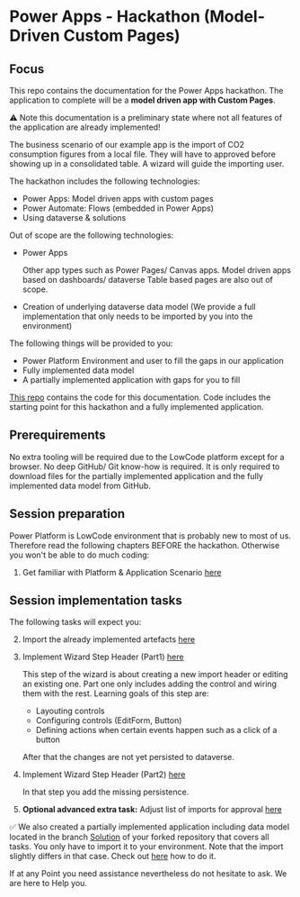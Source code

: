 # Power Apps - Hackathon (Model-Driven Custom Pages)

## Focus

This repo contains the documentation for the Power Apps hackathon. The application to complete will be a **model driven app with Custom Pages**.

:warning: Note this documentation is a preliminary state where not all features of the application are already implemented!

The business scenario of our example app is the import of CO2 consumption figures from a local file. They will have to approved before showing up in a consolidated table. A wizard will guide the importing user.

The hackathon includes the following technologies:
* Power Apps: Model driven apps with custom pages
* Power Automate: Flows (embedded in Power Apps)
* Using dataverse & solutions

Out of scope are the following technologies:
* Power Apps

  Other app types such as Power Pages/ Canvas apps. Model driven apps based on dashboards/ dataverse Table based pages are also out of scope.
  
* Creation of underlying dataverse data model (We provide a full implementation that only needs to be imported by you into the environment)

The following things will be provided to you:

* Power Platform Environment and user to fill the gaps in our application
* Fully implemented data model
* A partially implemented application with gaps for you to fill

[This repo](https://github.com/DevOps-Gilde/Hackathon_PP_ModelDrivenApp_CstPages_Code) contains the code for this documentation. Code includes the starting point for this hackathon and a fully implemented application.

## Prerequirements

No extra tooling will be required due to the LowCode platform except for a browser. No deep GitHub/ Git know-how is required. It is only required to download files for the partially implemented application and the fully implemented data model from GitHub.

## Session preparation

Power Platform is LowCode environment that is probably new to most of us. Therefore read the following chapters BEFORE the hackathon. Otherwise you won't be able to do much coding:

1. Get familiar with Platform & Application Scenario [here](/01_PrimerPPAppScenario.md)<br>

## Session implementation tasks

The following tasks will expect you:

2. Import the already implemented artefacts [here](/02_ImportImplementedArtefacts.md)<br>

3. Implement Wizard Step Header (Part1) [here](/03_ImplementWizardStep1Part1.md)

   This step of the wizard is about creating a new import header or editing an existing one. Part one only includes adding the control and wiring them with the rest. Learning goals of this step are:

   * Layouting controls
   * Configuring controls (EditForm, Button)
   * Defining actions when certain events happen such as a click of a button

   After that the changes are not yet persisted to dataverse.

4. Implement Wizard Step Header (Part2) [here](/04_ImplementWizardStep1Part2.md)
   
   In that step you add the missing persistence.

5. **Optional advanced extra task:** Adjust list of imports for approval [here](/05_AdjustApprovalList.md)

:white_check_mark: We also created a partially implemented application including data model located in the branch [Solution](https://github.com/DevOps-Gilde/Hackathon_PP_ModelDrivenApp_CstPages_Doc/tree/Solution) of your forked repository that covers all tasks. You only have to import it to your environment. Note that the import slightly differs in that case. Check out [here](/02_ImportImplementedArtefacts.md) how to do it.

If at any Point you need assistance nevertheless do not hesitate to ask. We are here to Help you.
